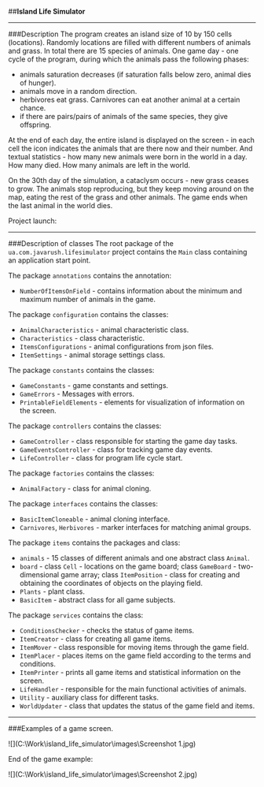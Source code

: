 ##**Island Life Simulator**
___

###Description
The program creates an island size of 10 by 150 cells (locations). Randomly locations are filled with different numbers 
of animals and grass. In total there are 15 species of animals. One game day - one cycle of the program, during which 
the animals pass the following phases:
- animals saturation decreases (if saturation falls below zero, animal dies of hunger).
- animals move in a random direction.
- herbivores eat grass. Carnivores can eat another animal at a certain chance.
- if there are pairs/pairs of animals of the same species, they give offspring.

At the end of each day, the entire island is displayed on the screen - in each cell the icon indicates the animals 
that are there now and their number. And textual statistics - how many new animals were born in the world in a day. 
How many died. How many animals are left in the world.

On the 30th day of the simulation, a cataclysm occurs - new grass ceases to grow. The animals stop reproducing, 
but they keep moving around on the map, eating the rest of the grass and other animals. 
The game ends when the last animal in the world dies.

Project launch:
___
###Description of classes
The root package of the `ua.com.javarush.lifesimulator` project contains the `Main` class containing an application
start point.

The package `annotations` contains the annotation:
- `NumberOfItemsOnField` - contains information about the minimum and maximum number of animals in the game.

The package `configuration` contains the classes:
- `AnimalCharacteristics` - animal characteristic class.
- `Characteristics` - class characteristic.
- `ItemsConfigurations` - animal configurations from json files.
- `ItemSettings` - animal storage settings class.

The package `constants` contains the classes:
- `GameConstants` - game constants and settings.
- `GameErrors` - Messages with errors.
- `PrintableFieldElements` - elements for visualization of information on the screen.

The package `controllers` contains the classes:
- `GameController` - class responsible for starting the game day tasks.
- `GameEventsController` - class for tracking game day events.
- `LifeController` - class for program life cycle start.

The package `factories` contains the classes:
- `AnimalFactory` - class for animal cloning.

The package `interfaces` contains the classes:
- `BasicItemCloneable` - animal cloning interface.
- `Carnivores`, `Herbivores`  - marker interfaces for matching animal groups.

The package `items` contains the packages and class:
- `animals` - 15 classes of different animals and one abstract class `Animal`.
- `board` - class `Cell` - locations on the game board; class `GameBoard` - two-dimensional game array; 
class `ItemPosition` - class for creating and obtaining the coordinates of objects on the playing field.
- `Plants` - plant class.
- `BasicItem` - abstract class for all game subjects.

The package `services` contains the class:
- `ConditionsChecker` - checks the status of game items.
- `ItemCreator` - class for creating all game items.
- `ItemMover` - class responsible for moving items through the game field.
- `ItemPlacer` - places items on the game field according to the terms and conditions.
- `ItemPrinter` - prints all game items and statistical information on the screen.
- `LifeHandler` - responsible for the main functional activities of animals.
- `Utility` - auxiliary class for different tasks.
- `WorldUpdater` - class that updates the status of the game field and items.
___
###Examples of a game screen.

![](C:\Work\island_life_simulator\images\Screenshot 1.jpg)

End of the game example:

![](C:\Work\island_life_simulator\images\Screenshot 2.jpg)